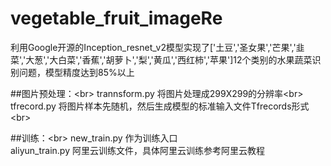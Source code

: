 # vegetable_fruit_imageRe

利用Google开源的Inception_resnet_v2模型实现了['土豆','圣女果','芒果','韭菜','大葱','大白菜','香蕉','胡萝卜','梨','黄瓜','西红柿','苹果']12个类别的水果蔬菜识别问题，模型精度达到85%以上

##图片预处理：\<br>
    trannsform.py 将图片处理成299X299的分辨率\<br>
    tfrecord.py 将图片样本先随机，然后生成模型的标准输入文件Tfrecords形式\<br>

##训练：\<br>
    new_train.py 作为训练入口<br>
    aliyun_train.py 阿里云训练文件，具体阿里云训练参考阿里云教程<br>
